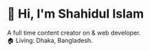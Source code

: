 # 👋 Hi, I'm Shahidul Islam
A full time content creator on & web developer. <br />
🏠 Living: Dhaka, Bangladesh. 

